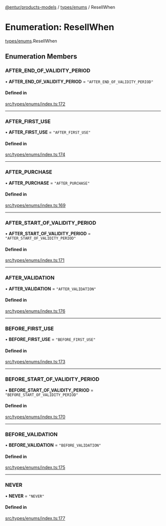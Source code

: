[@entur/products-models](../README.md) / [types/enums](../modules/types_enums.md) / ResellWhen

# Enumeration: ResellWhen

[types/enums](../modules/types_enums.md).ResellWhen

## Enumeration Members

### AFTER\_END\_OF\_VALIDITY\_PERIOD

• **AFTER\_END\_OF\_VALIDITY\_PERIOD** = ``"AFTER_END_OF_VALIDITY_PERIOD"``

#### Defined in

[src/types/enums/index.ts:172](https://github.com/entur/products-models/blob/main/src/types/enums/index.ts#L172)

___

### AFTER\_FIRST\_USE

• **AFTER\_FIRST\_USE** = ``"AFTER_FIRST_USE"``

#### Defined in

[src/types/enums/index.ts:174](https://github.com/entur/products-models/blob/main/src/types/enums/index.ts#L174)

___

### AFTER\_PURCHASE

• **AFTER\_PURCHASE** = ``"AFTER_PURCHASE"``

#### Defined in

[src/types/enums/index.ts:169](https://github.com/entur/products-models/blob/main/src/types/enums/index.ts#L169)

___

### AFTER\_START\_OF\_VALIDITY\_PERIOD

• **AFTER\_START\_OF\_VALIDITY\_PERIOD** = ``"AFTER_START_OF_VALIDITY_PERIOD"``

#### Defined in

[src/types/enums/index.ts:171](https://github.com/entur/products-models/blob/main/src/types/enums/index.ts#L171)

___

### AFTER\_VALIDATION

• **AFTER\_VALIDATION** = ``"AFTER_VALIDATION"``

#### Defined in

[src/types/enums/index.ts:176](https://github.com/entur/products-models/blob/main/src/types/enums/index.ts#L176)

___

### BEFORE\_FIRST\_USE

• **BEFORE\_FIRST\_USE** = ``"BEFORE_FIRST_USE"``

#### Defined in

[src/types/enums/index.ts:173](https://github.com/entur/products-models/blob/main/src/types/enums/index.ts#L173)

___

### BEFORE\_START\_OF\_VALIDITY\_PERIOD

• **BEFORE\_START\_OF\_VALIDITY\_PERIOD** = ``"BEFORE_START_OF_VALIDITY_PERIOD"``

#### Defined in

[src/types/enums/index.ts:170](https://github.com/entur/products-models/blob/main/src/types/enums/index.ts#L170)

___

### BEFORE\_VALIDATION

• **BEFORE\_VALIDATION** = ``"BEFORE_VALIDATION"``

#### Defined in

[src/types/enums/index.ts:175](https://github.com/entur/products-models/blob/main/src/types/enums/index.ts#L175)

___

### NEVER

• **NEVER** = ``"NEVER"``

#### Defined in

[src/types/enums/index.ts:177](https://github.com/entur/products-models/blob/main/src/types/enums/index.ts#L177)
